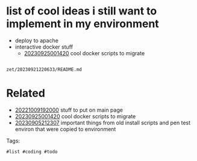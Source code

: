 # list of cool ideas i still want to implement in my environment

- deploy to apache
- interactive docker stuff
  - [20230925001420](/zet/20230925001420/README.md) cool docker scripts to migrate

```
```

` zet/20230921220633/README.md `

# Related

- [20221009192000](/zet/20221009192000/README.md) stuff to put on main page
- [20230925001420](/zet/20230925001420/README.md) cool docker scripts to migrate
- [20230905212307](/zet/20230905212307/README.md) important things from old install scripts and pen test environ that were copied to environment

Tags:

    #list #coding #todo
